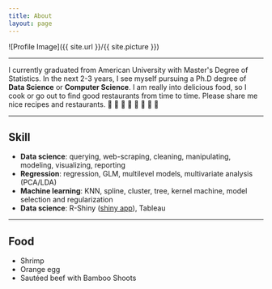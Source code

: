 ```yaml
---
title: About
layout: page
---
```

![Profile Image]({{ site.url }}/{{ site.picture }})

<hr>
<p>I currently graduated from American University with Master's Degree of Statistics. In the next 2-3 years, I see myself pursuing a Ph.D degree of <b>Data Science</b> or <b>Computer Science</b>. I am really into delicious food, so I cook or go out to find good restaurants from time to time. Please share me nice recipes and restaurants. 🍕 🍔 🍟 🍗 🍖 🍝 🍛 🍤
</p>
<hr>
<h2>Skill</h2>

<ul class="skill-list">
	<li><b>Data science</b>: querying, web-scraping, cleaning, manipulating, modeling, visualizing, reporting</li>
	<li><b>Regression</b>: regression, GLM, multilevel models, multivariate analysis (PCA/LDA)</li>
	<li><b>Machine learning</b>: KNN, spline, cluster, tree, kernel machine, model selection and regularization</li>
	<li><b>Data science</b>: R-Shiny (<a href="https://lobs.shinyapps.io/H1B_map/">shiny app</a>), Tableau</li>
</ul>
<hr>
<h2>Food</h2>

<ul>
	<li>Shrimp</li>
	<li>Orange egg</li>
	<li>Sautéed beef with Bamboo Shoots</li>
</ul>
